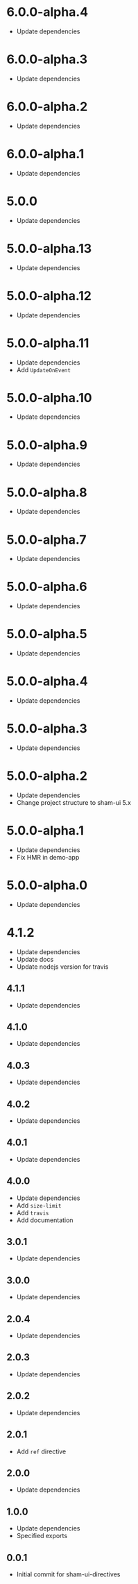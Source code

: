 # 6.0.0-alpha.4
* Update dependencies

# 6.0.0-alpha.3
* Update dependencies

# 6.0.0-alpha.2
* Update dependencies

# 6.0.0-alpha.1
* Update dependencies

# 5.0.0
* Update dependencies

# 5.0.0-alpha.13
* Update dependencies

# 5.0.0-alpha.12
* Update dependencies

# 5.0.0-alpha.11
* Update dependencies
* Add `UpdateOnEvent`

# 5.0.0-alpha.10
* Update dependencies

# 5.0.0-alpha.9
* Update dependencies

# 5.0.0-alpha.8
* Update dependencies

# 5.0.0-alpha.7
* Update dependencies

# 5.0.0-alpha.6
* Update dependencies

# 5.0.0-alpha.5
* Update dependencies

# 5.0.0-alpha.4
* Update dependencies

# 5.0.0-alpha.3
* Update dependencies

# 5.0.0-alpha.2
* Update dependencies
* Change project structure to sham-ui 5.x

# 5.0.0-alpha.1
* Update dependencies
* Fix HMR in demo-app

# 5.0.0-alpha.0
* Update dependencies

# 4.1.2
* Update dependencies
* Update docs
* Update nodejs version for travis 

## 4.1.1
* Update dependencies

## 4.1.0
* Update dependencies

## 4.0.3
* Update dependencies

## 4.0.2
* Update dependencies

## 4.0.1
* Update dependencies

## 4.0.0
* Update dependencies
* Add `size-limit`
* Add `travis`
* Add documentation

## 3.0.1
* Update dependencies

## 3.0.0
* Update dependencies

## 2.0.4
* Update dependencies

## 2.0.3
* Update dependencies 

## 2.0.2
* Update dependencies

## 2.0.1
* Add `ref` directive

## 2.0.0
* Update dependencies

## 1.0.0
* Update dependencies
* Specified exports

## 0.0.1 
* Initial commit for sham-ui-directives
